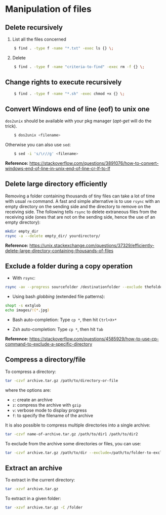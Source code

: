 # Manipulation of files

## Delete recursively 

1. List all the files concerned

```sh
    $ find . -type f -name "*.txt" -exec ls {} \;
```

2. Delete

```sh
    $ find . -type f -name "criteria-to-find" -exec rm -f {} \;
```


## Change rights to execute recursively

```sh
    $ find . -type f -name "*.sh" -exec chmod +x {} \;
```

## Convert Windows end of line (eof) to unix one

`dos2unix` should be available with your pkg manager (*apt-get* will do the trick).

```sh
    $ dos2unix <filename>
```

Otherwise you can also use `sed`:

```sh
    $ sed -i 's/\r//g' <filename>
```

**Reference:** https://stackoverflow.com/questions/3891076/how-to-convert-windows-end-of-line-in-unix-end-of-line-cr-lf-to-lf

## Delete large directory efficiently

Removing a folder containing thousands of tiny files can take a lot of time with usual `rm` command. 
A fast and simple alternative is to use `rsync` with an empty directory on the sending side and the directory to remove on the receiving side.
The following tells `rsync` to delete extraneous files from the receiving side (ones that are not on the sending side, hence the use of an empty directory):

```sh
mkdir empty_dir
rsync -a --delete empty_dir/ yourdirectory/
```

**Reference:** https://unix.stackexchange.com/questions/37329/efficiently-delete-large-directory-containing-thousands-of-files

## Exclude a folder during a copy operation

- With `rsync`:
```sh
rsync -av --progress sourcefolder /destinationfolder --exclude thefoldertoexclude
```

- Using bash *globbing* (extended file patterns):
```sh
shopt -s extglob
echo images/!(*.jpg)
```

- Bash auto-completion:
Type `cp *`, then hit `Ctrl+X+*`

- Zsh auto-completion:
Type `cp *`, then hit `Tab`

**Reference:** https://stackoverflow.com/questions/4585929/how-to-use-cp-command-to-exclude-a-specific-directory

## Compress a directory/file

To compress a directory:

```sh
tar -czvf archive.tar.gz /path/to/directory-or-file
```

where the options are:
- `c`: create an archive
- `z`: compress the archive with `gzip`
- `v`: verbose mode to display progress
- `f`: to specify the filename of the archive

It is also possible to compress multiple directories into a single archive:

```sh
tar -czvf name-of-archive.tar.gz /path/to/dir1 /path/to/dir2
```

To exclude from the archive some directories or files, you can use:

```sh
tar -czvf archive.tar.gz /path/to/dir --exclude=/path/to/folder-to-exclude
```

## Extract an archive

To extract in the current directory:

```sh
tar -xzvf archive.tar.gz
```

To extract in a given folder:

```sh
tar -xzvf archive.tar.gz -C /folder
```